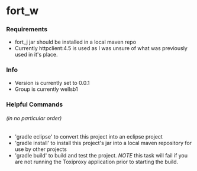 # fort_w

### Requirements
* fort_j jar should be installed in a local maven repo
* Currently httpclient:4.5 is used as I was unsure of what was previously used in it's place.

### Info
* Version is currently set to 0.0.1
* Group is currently wellsb1 

### Helpful Commands
###### (in no particular order)
* 'gradle eclipse' to convert this project into an eclipse project
* 'gradle install' to install this project's jar into a local maven repository for use by other projects
* 'gradle build' to build and test the project.  *NOTE* this task will fail if you are not running the Toxiproxy application prior to starting the build.  
